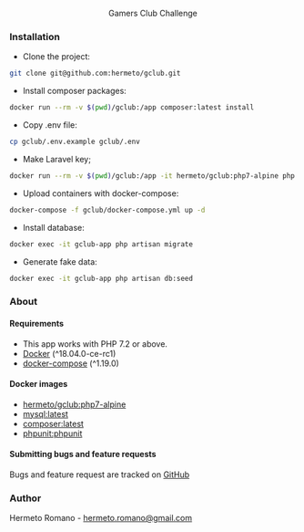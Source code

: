 <p align="center">Gamers Club Challenge</p>

### Installation
- Clone the project:
```bash
git clone git@github.com:hermeto/gclub.git
```
- Install composer packages:
```bash
docker run --rm -v $(pwd)/gclub:/app composer:latest install
```
- Copy .env file:
```bash
cp gclub/.env.example gclub/.env
```
- Make Laravel key;
```bash
docker run --rm -v $(pwd)/gclub:/app -it hermeto/gclub:php7-alpine php app/artisan key:generate
```
- Upload containers with docker-compose:
```bash
docker-compose -f gclub/docker-compose.yml up -d
```
- Install database:
```bash
docker exec -it gclub-app php artisan migrate
```
- Generate fake data:
```bash
docker exec -it gclub-app php artisan db:seed
```
### About

#### Requirements

- This app works with PHP 7.2 or above.
- [Docker](https://docs.docker.com/install/) (^18.04.0-ce-rc1)
- [docker-compose](https://docs.docker.com/compose/install/) (^1.19.0)

#### Docker images
- [hermeto/gclub:php7-alpine](https://store.docker.com/community/images/hermeto/gclub)
- [mysql:latest](https://store.docker.com/images/mysql)
- [composer:latest](https://store.docker.com/images/composer)
- [phpunit:phpunit](https://store.docker.com/community/images/phpunit/phpunit)

#### Submitting bugs and feature requests

Bugs and feature request are tracked on [GitHub](https://github.com/hermeto/gclub/issues)

### Author

Hermeto Romano - <hermeto.romano@gmail.com>
